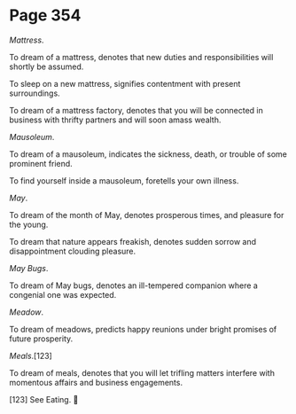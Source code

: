 # Page 354
_Mattress_.


To dream of a mattress, denotes that new duties and responsibilities
will shortly be assumed.


To sleep on a new mattress, signifies contentment with present surroundings.


To dream of a mattress factory, denotes that you will be connected
in business with thrifty partners and will soon amass wealth.


_Mausoleum_.


To dream of a mausoleum, indicates the sickness, death, or trouble
of some prominent friend.


To find yourself inside a mausoleum, foretells your own illness.


_May_.


To dream of the month of May, denotes prosperous times,
and pleasure for the young.


To dream that nature appears freakish, denotes sudden sorrow
and disappointment clouding pleasure.


_May Bugs_.


To dream of May bugs, denotes an ill-tempered companion where a congenial
one was expected.


_Meadow_.


To dream of meadows, predicts happy reunions under bright promises
of future prosperity.


_Meals_.[123]


To dream of meals, denotes that you will let trifling matters
interfere with momentous affairs and business engagements.



[123] See Eating.
